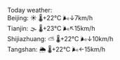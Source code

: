 Today weather:  
Beijing: ☀️   🌡️+22°C 🌬️↓7km/h  
Tianjin: 🌫  🌡️+23°C 🌬️↖15km/h  
Shijiazhuang: ⛅️  🌡️+22°C 🌬️↓10km/h  
Tangshan: 🌦   🌡️+22°C 🌬️←15km/h  

